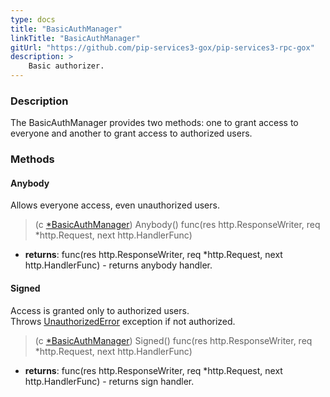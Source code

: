 ```yaml
---
type: docs
title: "BasicAuthManager"
linkTitle: "BasicAuthManager"
gitUrl: "https://github.com/pip-services3-gox/pip-services3-rpc-gox"
description: >
    Basic authorizer.
---
```


### Description

The BasicAuthManager provides two methods: one to grant access to everyone and another to grant access to authorized users.

### Methods

#### Anybody
Allows everyone access, even unauthorized users.
> (c [*BasicAuthManager]()) Anybody() func(res http.ResponseWriter, req *http.Request, next http.HandlerFunc)

- **returns**: func(res http.ResponseWriter, req *http.Request, next http.HandlerFunc) - returns anybody handler.

#### Signed
Access is granted only to authorized users.  
Throws [UnauthorizedError](../../../commons/errors/unauthorized_error) exception if not authorized.

> (c [*BasicAuthManager]()) Signed() func(res http.ResponseWriter, req *http.Request, next http.HandlerFunc)

- **returns**: func(res http.ResponseWriter, req *http.Request, next http.HandlerFunc) - returns sign handler.
